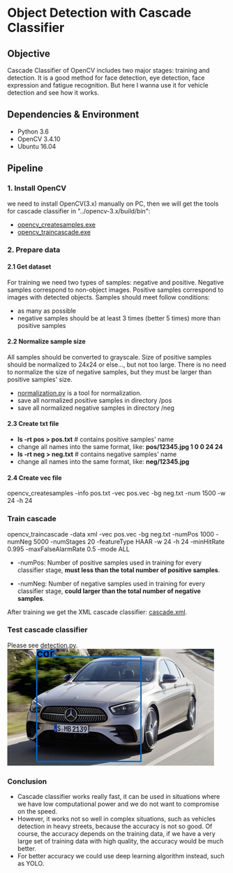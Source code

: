# Object Detection with Cascade Classifier

## Objective

Cascade Classifier of OpenCV includes two major stages: training and detection.
It is a good method for face detection, eye detection, face expression and fatigue recognition.
But here I wanna use it for vehicle detection and see how it works.

## Dependencies & Environment
* Python 3.6
* OpenCV 3.4.10
* Ubuntu 16.04

## Pipeline

### 1. Install OpenCV

we need to install OpenCV(3.x) manually on PC, 
then we will get the tools for cascade classifier in "../opencv-3.x/build/bin": 
* [opencv_createsamples.exe](./detector/data/opencv_createsamples)
* [opencv_traincascade.exe](./detector/data/opencv_traincascade)

### 2. Prepare data

#### 2.1 Get dataset

For training we need two types of samples: negative and positive. 
Negative samples correspond to non-object images.
Positive samples correspond to images with detected objects.
Samples should meet follow conditions:
* as many as possible
* negative samples should be at least 3 times (better 5 times) more than positive samples

#### 2.2 Normalize sample size

All samples should be converted to grayscale. 
Size of positive samples should be normalized to 24x24 or else..., but not too large.
There is no need to normalize the size of negative samples, 
but they must be larger than positive samples' size.
* [normalization.py](./detector/normalization.py) is a tool for normalization.
* save all normalized positive samples in directory /pos
* save all normalized negative samples in directory /neg

#### 2.3 Create txt file

* **ls -rt pos > pos.txt**  # contains positive samples' name
* change all names into the same format, like: **pos/12345.jpg 1 0 0 24 24**  
* **ls -rt neg > neg.txt**  # contains negative samples' name
* change all names into the same format, like: **neg/12345.jpg**

#### 2.4 Create vec file

opencv_createsamples -info pos.txt -vec pos.vec -bg neg.txt -num 1500 -w 24 -h 24

### Train cascade

opencv_traincascade -data xml -vec pos.vec -bg neg.txt -numPos 1000 -numNeg 5000 -numStages 20 
-featureType HAAR -w 24 -h 24 -minHitRate 0.995 -maxFalseAlarmRate 0.5 -mode ALL

* -numPos: Number of positive samples used in training for every classifier stage, 
**must less than the total number of positive samples**.

* -numNeg: Number of negative samples used in training for every classifier stage, 
**could larger than the total number of negative samples**.

After training we get the XML cascade classifier: [cascade.xml](./detector/data/xml/cascade.xml).

### Test cascade classifier

Please see [detection.py](./detection.py). 
![result](./data/car_detect.jpg)

### Conclusion

* Cascade classifier works really fast, it can be used in situations 
where we have low computational power and we do not want to compromise on the speed.
* However, it works not so well in complex situations, such as vehicles detection in heavy streets, 
because the accuracy is not so good. Of course, the accuracy depends on the training data, 
if we have a very large set of training data with high quality, the accuracy would be much better.
* For better accuracy we could use deep learning algorithm instead, such as YOLO.



